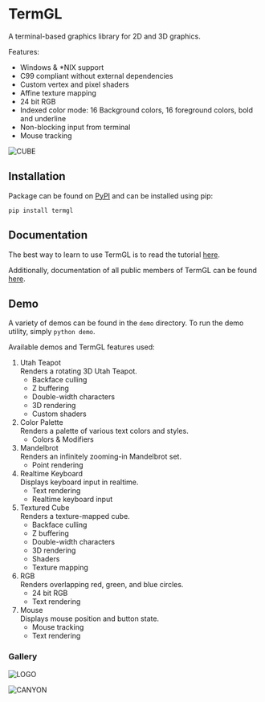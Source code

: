 # TermGL

A terminal-based graphics library for 2D and 3D graphics.

Features:
- Windows & *NIX support
- C99 compliant without external dependencies
- Custom vertex and pixel shaders
- Affine texture mapping
- 24 bit RGB
- Indexed color mode: 16 Background colors, 16 foreground colors, bold and underline
- Non-blocking input from terminal
- Mouse tracking

![CUBE](https://w-graj.net/images/termgl/textures.gif)

## Installation

Package can be found on [PyPI](https://pypi.org/project/termgl/) and can be installed using pip:
```
pip install termgl
```

## Documentation

The best way to learn to use TermGL is to read the tutorial [here](./TUTORIAL.md).

Additionally, documentation of all public members of TermGL can be found [here](https://wojciech-graj.github.io/pyTermGL/).

## Demo

A variety of demos can be found in the `demo` directory. To run the demo utility, simply `python demo`.

Available demos and TermGL features used:
1. Utah Teapot\
Renders a rotating 3D Utah Teapot.
	- Backface culling
	- Z buffering
	- Double-width characters
	- 3D rendering
	- Custom shaders
2. Color Palette\
Renders a palette of various text colors and styles.
	- Colors & Modifiers
3. Mandelbrot\
Renders an infinitely zooming-in Mandelbrot set.
	- Point rendering
4. Realtime Keyboard\
Displays keyboard input in realtime.
	- Text rendering
	- Realtime keyboard input
5. Textured Cube\
Renders a texture-mapped cube.
	- Backface culling
	- Z buffering
	- Double-width characters
	- 3D rendering
	- Shaders
	- Texture mapping
6. RGB\
Renders overlapping red, green, and blue circles.
	- 24 bit RGB
	- Text rendering
7. Mouse\
Displays mouse position and button state.
	- Mouse tracking
	- Text rendering

### Gallery

![LOGO](https://w-graj.net/images/termgl/logo.gif)

![CANYON](https://w-graj.net/images/termgl/canyon.gif)
